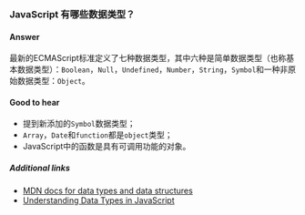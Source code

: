 ### JavaScript 有哪些数据类型？

#### Answer

最新的ECMAScript标准定义了七种数据类型，其中六种是简单数据类型（也称基本数据类型）：`Boolean`，`Null`，`Undefined`，`Number`，`String`，`Symbol`和一种非原始数据类型：`Object`。

#### Good to hear

* 提到新添加的`Symbol`数据类型；
* `Array`，`Date`和`function`都是`object`类型；
* JavaScript中的函数是具有可调用功能的对象。

##### Additional links

* [MDN docs for data types and data structures](https://developer.mozilla.org/en-US/docs/Web/JavaScript/Data_structures)
* [Understanding Data Types in JavaScript](https://www.digitalocean.com/community/tutorials/understanding-data-types-in-javascript)

<!-- tags: (javascript) -->

<!-- expertise: (1) -->
